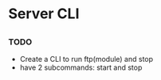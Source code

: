 # Server CLI




## 




### TODO
* Create a CLI to run ftp(module) and stop
* have 2 subcommands: start and stop

